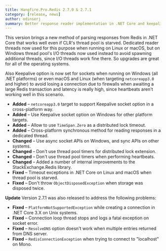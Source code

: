 ```yaml
---
title: Hangfire.Pro.Redis 2.7.0 & 2.7.1
category: [release, news]
author: odinserj
summary: Better response reader implementation in .NET Core and keepalive support for sockets
---
```


This version brings a new method of parsing responses from Redis in .NET Core that works well even if CLR's thread pool is starved. Dedicated reader threads now used for this purpose when running on Linux or macOS, but on Windows thread pool's I/O threads now used instead to avoid spawning additional threads, since I/O threads work fine there. So upgrades are great for all of the operating systems.

Also Keepalive option is now set for sockets when running on Windows (all .NET platforms) or even macOS and Linux (when targeting `netcoreapp3.0` and higher) to avoid losing a connection due to firewalls when awaiting a large Redis transaction and latency is really high, since heartbeats aren't working well in this scenario.

* **Added** – `netcoreapp3.0` target to support Keepalive socket option in a cross-platform way.
* **Added** – Use Keepalive socket option on Windows for other platform targets.
* **Added** – Allow to use `TimeSpan.Zero` as a distributed lock timeout.
* **Added** – Cross-platform synchronous method for reading responses in a dedicated thread.
* **Changed** – Use async socket APIs on Windows, and sync APIs on other systems.
* **Changed** – Don't use thread pool timers for distributed lock extension.
* **Changed** – Don't use thread pool timers when performing heartbeats.
* **Changed** – Added a number of internal improvements to the StackExchange.Redis library.
* **Fixed** – Timeout exceptions in .NET Core on Linux and macOS when thread pool is starved.
* **Fixed** – Don't throw `ObjectDisposedException` when storage was disposed twice.

**Update** Version 2.7.1 was also released to address the following problems:

* **Fixed** – `PlatformNotSupportedException` while creating a connection in .NET Core 3.X on Unix systems.
* **Fixed** – Connection loop thread stops and logs a fatal exception on socket error.
* **Fixed** – `ResolveDNS` option doesn't work when multiple entries returned from DNS server.
* **Fixed** – `RedisConnectionException` when trying to connect to "localhost" on Mono.